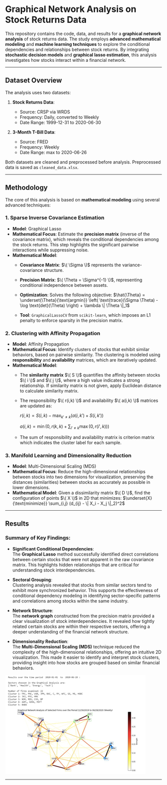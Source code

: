 # Graphical Network Analysis on Stock Returns Data

This repository contains the code, data, and results for a **graphical network analysis** of stock returns data. The study employs **advanced mathematical modeling** and **machine learning techniques** to explore the conditional dependencies and relationships between stock returns. By integrating **stochastic decision models** and **graphical lasso estimation**, this analysis investigates how stocks interact within a financial network.

---

## Dataset Overview

The analysis uses two datasets:
1. **Stock Returns Data**:
   - Source: CRSP via WRDS
   - Frequency: Daily, converted to Weekly
   - Date Range: 1999-12-31 to 2020-06-30

2. **3-Month T-Bill Data**:
   - Source: FRED
   - Frequency: Weekly
   - Date Range: max to 2020-06-26

Both datasets are cleaned and preprocessed before analysis. Preprocessed data is saved as `cleaned_data.xlsx`.

---

## Methodology

The core of this analysis is based on **mathematical modeling** using several advanced techniques:

### 1. Sparse Inverse Covariance Estimation
- **Model**: Graphical Lasso
- **Mathematical Focus**: Estimate the **precision matrix** (inverse of the covariance matrix), which reveals the conditional dependencies among the stock returns. This step highlights the significant pairwise interactions while suppressing noise.
- **Mathematical Model**:
  - **Covariance Matrix**: $\( \Sigma \)$ represents the variance-covariance structure.
  - **Precision Matrix**: $\( \Theta = \Sigma^{-1} \)$, representing conditional independence between assets.
  - **Optimization**: Solves the following objective:
$\hat{\Theta} = \underset{\Theta}{\text{argmin}} \left( \text{trace}(\Sigma \Theta) - \log \text{det}(\Theta) \right) + \lambda \| \Theta \|_1$



  - **Tool**: `GraphicalLassoCV` from `scikit-learn`, which imposes an L1 penalty to enforce sparsity in the precision matrix.

### 2. Clustering with Affinity Propagation
- **Model**: Affinity Propagation
- **Mathematical Focus**: Identify clusters of stocks that exhibit similar behaviors, based on pairwise similarity. The clustering is modeled using **responsibility** and **availability** matrices, which are iteratively updated.
- **Mathematical Model**: 
  - The **similarity matrix** $\( S \)$ quantifies the affinity between stocks $\( i \)$ and $\( j \)$, where a high value indicates a strong relationship. If similarity matrix is not given, apply Euclidean distance to calculate similarity matrix.
  - The responsibility $\( r(i,k) \)$ and availability $\( a(i,k) \)$ matrices are updated as:
    
    $r(i,k) = S(i,k) - \max_{k' \neq k} (a(i,k') + S(i,k'))$

    $a(i,k) = \min(0, r(k,k) + \sum_{i' \neq k} \max(0, r(i',k)))$
   - The sum of responsibility and availability matrix is criterion matrix which indicates the cluster label for each sample.

### 3. Manifold Learning and Dimensionality Reduction
- **Model**: Multi-Dimensional Scaling (MDS)
- **Mathematical Focus**: Reduce the high-dimensional relationships between stocks into two dimensions for visualization, preserving the distances (similarities) between stocks as accurately as possible in lower dimensions.
- **Mathematical Model**: Given a dissimilarity matrix $\( D \)$, find the configuration of points $\( X \)$ in 2D that minimizes:
  $\underset{X}{\text{minimize}} \sum_{i,j} (d_{ij} - \| X_i - X_j \|_2)^2$

---

## Results

### Summary of Key Findings:

- **Significant Conditional Dependencies**:  
  The **Graphical Lasso** method successfully identified direct correlations between certain stocks that were not apparent in the raw covariance matrix. This highlights hidden relationships that are critical for understanding stock interdependencies.

- **Sectoral Grouping**:  
  Clustering analysis revealed that stocks from similar sectors tend to exhibit more synchronized behavior. This supports the effectiveness of conditional dependency modeling in identifying sector-specific patterns and correlations among stocks within the same industry.

- **Network Structure**:  
  The **network graph** constructed from the precision matrix provided a clear visualization of stock interdependencies. It revealed how tightly related certain stocks are within their respective sectors, offering a deeper understanding of the financial network structure.

- **Dimensionality Reduction**:  
  The **Multi-Dimensional Scaling (MDS)** technique reduced the complexity of the high-dimensional relationships, offering an intuitive 2D visualization. This made it easier to identify and interpret stock clusters, providing insight into how stocks are grouped based on similar financial behaviors.


 ![Graphical Lasso](files/Picture1.png)

---
